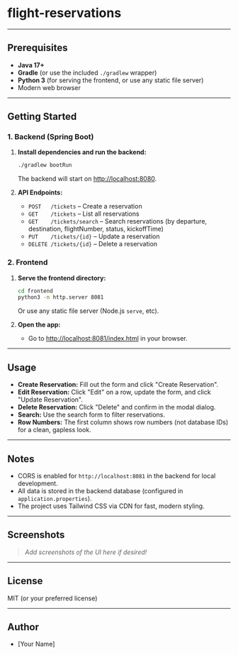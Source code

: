 # flight-reservations


---

## Prerequisites

- **Java 17+**
- **Gradle** (or use the included `./gradlew` wrapper)
- **Python 3** (for serving the frontend, or use any static file server)
- Modern web browser

---

## Getting Started

### 1. Backend (Spring Boot)

1. **Install dependencies and run the backend:**
   ```bash
   ./gradlew bootRun
   ```
   The backend will start on [http://localhost:8080](http://localhost:8080).

2. **API Endpoints:**
   - `POST   /tickets`           – Create a reservation
   - `GET    /tickets`           – List all reservations
   - `GET    /tickets/search`    – Search reservations (by departure, destination, flightNumber, status, kickoffTime)
   - `PUT    /tickets/{id}`      – Update a reservation
   - `DELETE /tickets/{id}`      – Delete a reservation

### 2. Frontend

1. **Serve the frontend directory:**
   ```bash
   cd frontend
   python3 -m http.server 8081
   ```
   Or use any static file server (Node.js `serve`, etc).

2. **Open the app:**
   - Go to [http://localhost:8081/index.html](http://localhost:8081/index.html) in your browser.

---

## Usage

- **Create Reservation:** Fill out the form and click "Create Reservation".
- **Edit Reservation:** Click "Edit" on a row, update the form, and click "Update Reservation".
- **Delete Reservation:** Click "Delete" and confirm in the modal dialog.
- **Search:** Use the search form to filter reservations.
- **Row Numbers:** The first column shows row numbers (not database IDs) for a clean, gapless look.

---

## Notes

- CORS is enabled for `http://localhost:8081` in the backend for local development.
- All data is stored in the backend database (configured in `application.properties`).
- The project uses Tailwind CSS via CDN for fast, modern styling.

---

## Screenshots

> _Add screenshots of the UI here if desired!_

---

## License

MIT (or your preferred license)

---

## Author

- [Your Name]